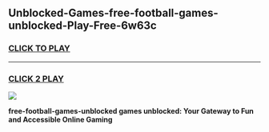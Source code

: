 
## Unblocked-Games-free-football-games-unblocked-Play-Free-6w63c
<h3>
<a href="https://premium76.site?title=free-football-games-unblocked&ref=21A">CLICK TO PLAY</a></h3>
<hr>

<h3>
<a href="https://premium76.site?title=free-football-games-unblocked&ref=21A">CLICK 2 PLAY</a>
  
</h3>

<a href="https://premium76.site?title=free-football-games-unblocked&ref=21A"><img src="https://clearcache.store/games.png"></a>


**free-football-games-unblocked games unblocked: Your Gateway to Fun and Accessible Online Gaming**
